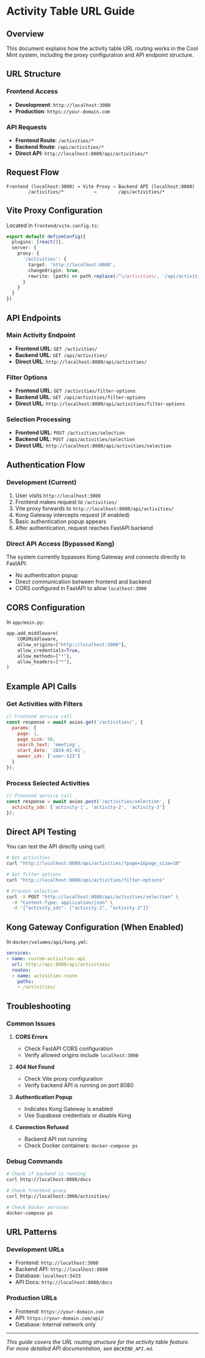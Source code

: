 # Activity Table URL Guide

## Overview

This document explains how the activity table URL routing works in the Cool Mint system, including the proxy configuration and API endpoint structure.

## URL Structure

### Frontend Access
- **Development**: `http://localhost:3000`
- **Production**: `https://your-domain.com`

### API Requests
- **Frontend Route**: `/activities/*`
- **Backend Route**: `/api/activities/*`
- **Direct API**: `http://localhost:8080/api/activities/*`

## Request Flow

```
Frontend (localhost:3000) → Vite Proxy → Backend API (localhost:8080)
        /activities/*           →        /api/activities/*
```

## Vite Proxy Configuration

Located in `frontend/vite.config.ts`:

```typescript
export default defineConfig({
  plugins: [react()],
  server: {
    proxy: {
      '/activities': {
        target: 'http://localhost:8080',
        changeOrigin: true,
        rewrite: (path) => path.replace(/^\/activities/, '/api/activities')
      }
    }
  }
})
```

## API Endpoints

### Main Activity Endpoint
- **Frontend URL**: `GET /activities/`
- **Backend URL**: `GET /api/activities/`
- **Direct URL**: `http://localhost:8080/api/activities/`

### Filter Options
- **Frontend URL**: `GET /activities/filter-options`
- **Backend URL**: `GET /api/activities/filter-options`
- **Direct URL**: `http://localhost:8080/api/activities/filter-options`

### Selection Processing
- **Frontend URL**: `POST /activities/selection`
- **Backend URL**: `POST /api/activities/selection`
- **Direct URL**: `http://localhost:8080/api/activities/selection`

## Authentication Flow

### Development (Current)
1. User visits `http://localhost:3000`
2. Frontend makes request to `/activities/`
3. Vite proxy forwards to `http://localhost:8080/api/activities/`
4. Kong Gateway intercepts request (if enabled)
5. Basic authentication popup appears
6. After authentication, request reaches FastAPI backend

### Direct API Access (Bypassed Kong)
The system currently bypasses Kong Gateway and connects directly to FastAPI:
- No authentication popup
- Direct communication between frontend and backend
- CORS configured in FastAPI to allow `localhost:3000`

## CORS Configuration

In `app/main.py`:
```python
app.add_middleware(
    CORSMiddleware,
    allow_origins=["http://localhost:3000"],
    allow_credentials=True,
    allow_methods=["*"],
    allow_headers=["*"],
)
```

## Example API Calls

### Get Activities with Filters
```javascript
// Frontend service call
const response = await axios.get('/activities/', {
  params: {
    page: 1,
    page_size: 50,
    search_text: 'meeting',
    start_date: '2024-01-01',
    owner_ids: ['user-123']
  }
});
```

### Process Selected Activities
```javascript
// Frontend service call
const response = await axios.post('/activities/selection', {
  activity_ids: ['activity-1', 'activity-2', 'activity-3']
});
```

## Direct API Testing

You can test the API directly using curl:

```bash
# Get activities
curl "http://localhost:8080/api/activities/?page=1&page_size=10"

# Get filter options
curl "http://localhost:8080/api/activities/filter-options"

# Process selection
curl -X POST "http://localhost:8080/api/activities/selection" \
  -H "Content-Type: application/json" \
  -d '{"activity_ids": ["activity-1", "activity-2"]}'
```

## Kong Gateway Configuration (When Enabled)

In `docker/volumes/api/kong.yml`:
```yaml
services:
- name: custom-activities-api
  url: http://api:8080/api/activities/
  routes:
  - name: activities-route
    paths:
    - /activities/
```

## Troubleshooting

### Common Issues

1. **CORS Errors**
   - Check FastAPI CORS configuration
   - Verify allowed origins include `localhost:3000`

2. **404 Not Found**
   - Check Vite proxy configuration
   - Verify backend API is running on port 8080

3. **Authentication Popup**
   - Indicates Kong Gateway is enabled
   - Use Supabase credentials or disable Kong

4. **Connection Refused**
   - Backend API not running
   - Check Docker containers: `docker-compose ps`

### Debug Commands
```bash
# Check if backend is running
curl http://localhost:8080/docs

# Check frontend proxy
curl http://localhost:3000/activities/

# Check Docker services
docker-compose ps
```

## URL Patterns

### Development URLs
- Frontend: `http://localhost:3000`
- Backend API: `http://localhost:8080`
- Database: `localhost:5433`
- API Docs: `http://localhost:8080/docs`

### Production URLs
- Frontend: `https://your-domain.com`
- API: `https://your-domain.com/api/`
- Database: Internal network only

---

*This guide covers the URL routing structure for the activity table feature. For more detailed API documentation, see `BACKEND_API.md`.*